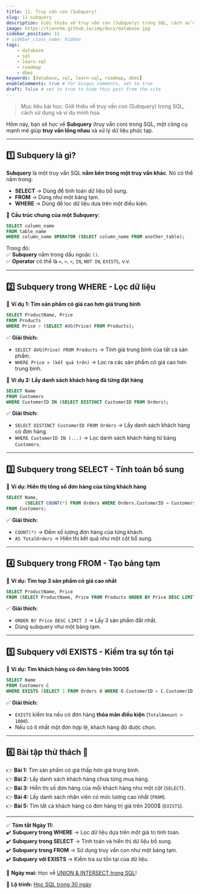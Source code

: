 ```yaml
---
title: 11. Truy vấn con (Subquery)
slug: 11-subquery
description: Giới thiệu về truy vấn con (Subquery) trong SQL, cách sử dụng và ví dụ minh họa.
image: https://tiennhm.github.io/img/docs/database.jpg
sidebar_position: 11
# sidebar_class_name: hidden
tags:
    - database
    - sql
    - learn-sql
    - roadmap
    - dbms
keywords: [database, sql, learn-sql, roadmap, dbms]
enableComments: true # for Gisqus comments, set to true
draft: false # set to true to hide this post from the site
---
```


> Mục tiêu bài học: Giới thiệu về truy vấn con (Subquery) trong SQL, cách sử dụng và ví dụ minh họa.

Hôm nay, bạn sẽ học về **Subquery** (truy vấn con) trong SQL, một công cụ mạnh mẽ giúp **truy vấn lồng nhau** và xử lý dữ liệu phức tạp.  

---

## **1️⃣ Subquery là gì?**  
**Subquery** là một truy vấn SQL **nằm bên trong một truy vấn khác**. Nó có thể nằm trong:  
- **SELECT** → Dùng để tính toán dữ liệu bổ sung.  
- **FROM** → Dùng như một bảng tạm.  
- **WHERE** → Dùng để lọc dữ liệu dựa trên một điều kiện.  

📌 **Cấu trúc chung của một Subquery**:  
```sql
SELECT column_name
FROM table_name
WHERE column_name OPERATOR (SELECT column_name FROM another_table);
```
Trong đó:  
✅ **Subquery** nằm trong dấu ngoặc `()`.  
✅ **Operator** có thể là `=`, `>`, `<`, `IN`, `NOT IN`, `EXISTS`, v.v.  

---

## **2️⃣ Subquery trong WHERE - Lọc dữ liệu**  
📌 **Ví dụ 1: Tìm sản phẩm có giá cao hơn giá trung bình**  
```sql
SELECT ProductName, Price
FROM Products
WHERE Price > (SELECT AVG(Price) FROM Products);
```

✅ **Giải thích:**  
- `SELECT AVG(Price) FROM Products` → Tính giá trung bình của tất cả sản phẩm.  
- `WHERE Price > (kết quả trên)` → Lọc ra các sản phẩm có giá cao hơn trung bình.  

📌 **Ví dụ 2: Lấy danh sách khách hàng đã từng đặt hàng**  
```sql
SELECT Name 
FROM Customers
WHERE CustomerID IN (SELECT DISTINCT CustomerID FROM Orders);
```

✅ **Giải thích:**  
- `SELECT DISTINCT CustomerID FROM Orders` → Lấy danh sách khách hàng có đơn hàng.  
- `WHERE CustomerID IN (...)` → Lọc danh sách khách hàng từ bảng `Customers`.  

---

## **3️⃣ Subquery trong SELECT - Tính toán bổ sung**  
📌 **Ví dụ: Hiển thị tổng số đơn hàng của từng khách hàng**  
```sql
SELECT Name, 
       (SELECT COUNT(*) FROM Orders WHERE Orders.CustomerID = Customers.CustomerID) AS TotalOrders
FROM Customers;
```

✅ **Giải thích:**  
- `COUNT(*)` → Đếm số lượng đơn hàng của từng khách.  
- `AS TotalOrders` → Hiển thị kết quả như một cột bổ sung.  

---

## **4️⃣ Subquery trong FROM - Tạo bảng tạm**  
📌 **Ví dụ: Tìm top 3 sản phẩm có giá cao nhất**  
```sql
SELECT ProductName, Price
FROM (SELECT ProductName, Price FROM Products ORDER BY Price DESC LIMIT 3) AS TopProducts;
```

✅ **Giải thích:**  
- `ORDER BY Price DESC LIMIT 3` → Lấy 3 sản phẩm đắt nhất.  
- Dùng subquery như một bảng tạm.  

---

## **5️⃣ Subquery với EXISTS - Kiểm tra sự tồn tại**  
📌 **Ví dụ: Tìm khách hàng có đơn hàng trên 1000$**  
```sql
SELECT Name 
FROM Customers C
WHERE EXISTS (SELECT 1 FROM Orders O WHERE O.CustomerID = C.CustomerID AND O.TotalAmount > 1000);
```

✅ **Giải thích:**  
- `EXISTS` kiểm tra nếu có đơn hàng **thỏa mãn điều kiện** (`TotalAmount > 1000`).  
- Nếu có ít nhất một đơn hợp lệ, khách hàng đó được chọn.  

---

## **6️⃣ Bài tập thử thách 🚀**  
👉 **Bài 1:** Tìm sản phẩm có giá thấp hơn giá trung bình.  
👉 **Bài 2:** Lấy danh sách khách hàng chưa từng mua hàng.  
👉 **Bài 3:** Hiển thị số đơn hàng của mỗi khách hàng như một cột (`SELECT`).  
👉 **Bài 4:** Lấy danh sách nhân viên có mức lương cao nhất (`FROM`).  
👉 **Bài 5:** Tìm tất cả khách hàng có đơn hàng trị giá trên 2000$ (`EXISTS`).  

---

✅ **Tóm tắt Ngày 11:**  
✔️ **Subquery trong WHERE** → Lọc dữ liệu dựa trên một giá trị tính toán.  
✔️ **Subquery trong SELECT** → Tính toán và hiển thị dữ liệu bổ sung.  
✔️ **Subquery trong FROM** → Sử dụng truy vấn con như một bảng tạm.  
✔️ **Subquery với EXISTS** → Kiểm tra sự tồn tại của dữ liệu.  

🚀 **Ngày mai:** Học về [UNION & INTERSECT trong SQL](12.%20UNION%20-%20INTERSECT.md)!

📌 **Lộ trình:** [Học SQL trong 30 ngày](00.%2030-Day%20SQL%20Learning%20Roadmap.md)